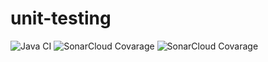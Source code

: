 # unit-testing

![Java CI](https://github.com/cesar-school/unit-testing/workflows/Java%20CI/badge.svg)
![SonarCloud Covarage](https://sonarcloud.io/api/project_badges/measure?project=urblopes_unit-testing&metric=alert_status)
![SonarCloud Covarage](https://sonarcloud.io/api/project_badges/measure?project=urblopes_unit-testing&metric=coverage)
